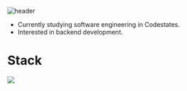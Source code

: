![header](https://capsule-render.vercel.app/api?type=waving&color=auto&height=150&fontAlign=75&section=header&text=Kyuhyun%20Kim&fontSize=50)

+ Currently studying software engineering in Codestates.
+ Interested in backend development.

# Stack

  <img src="https://img.shields.io/badge/-JavaScript-F7DF1E?logo=javascript&logoColor=white" />

